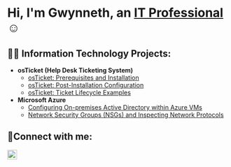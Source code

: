 <h1>Hi, I'm Gwynneth, an <a href="https://linkedin.com/in/gwynneth-miller">IT Professional</a>☺</h1>

<h2>👨‍💻 Information Technology Projects:</h2>

- <b>osTicket (Help Desk Ticketing System)</b>
  - [osTicket: Prerequisites and Installation](https://github.com/gmiller143/osticket-prereqs)
  - [osTicket: Post-Installation Configuration](https://github.com/gmiller143/post-install-config)
  - [osTicket: Ticket Lifecycle Examples](https://github.com/gmiller143/ticket-lifecycle)
- <b>Microsoft Azure</b>
  - [Configuring On-premises Active Directory within Azure VMs](https://github.com/joshmadakorcc/configure-ad)
  - [Network Security Groups (NSGs) and Inspecting Network Protocols](https://github.com/joshmadakorcc/azure-network-protocols)

<h2>🤳Connect with me:</h2>


[<img align="left" alt="Josh | LinkedIn" width="22px" src="https://cdn.jsdelivr.net/npm/simple-icons@v3/icons/linkedin.svg" />][linkedin]


[linkedin]: https://linkedin.com/in/gwynneth-miller

